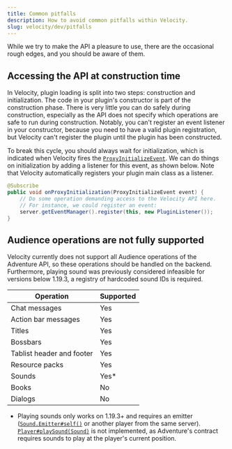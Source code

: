 ```yaml
---
title: Common pitfalls
description: How to avoid common pitfalls within Velocity.
slug: velocity/dev/pitfalls
---
```


While we try to make the API a pleasure to use, there are the occasional rough edges, and you should
be aware of them.

## Accessing the API at construction time

In Velocity, plugin loading is split into two steps: construction and initialization. The code in
your plugin's constructor is part of the construction phase. There is very little you can do safely
during construction, especially as the API does not specify which operations are safe to run during
construction. Notably, you can't register an event listener in your constructor, because you need to
have a valid plugin registration, but Velocity can't register the plugin until the plugin has been
constructed.

To break this cycle, you should always wait for initialization, which is indicated when Velocity
fires the [`ProxyInitializeEvent`](jd:velocity:com.velocitypowered.api.event.proxy.ProxyInitializeEvent).
We can do things on initialization by adding a listener for this event, as shown below.
Note that Velocity automatically registers your plugin main class as a listener.

```java
@Subscribe
public void onProxyInitialization(ProxyInitializeEvent event) {
    // Do some operation demanding access to the Velocity API here.
    // For instance, we could register an event:
    server.getEventManager().register(this, new PluginListener());
}
```

## Audience operations are not fully supported

Velocity currently does not support all Audience operations of the Adventure API, so these operations should be handled on the backend.
Furthermore, playing sound was previously considered infeasible for versions below 1.19.3, a registry of hardcoded sound IDs is required.

| Operation                  | Supported |
| -------------------------- | ----------|
| Chat messages              | Yes       |
| Action bar messages        | Yes       |
| Titles                     | Yes       |
| Bossbars                   | Yes       |
| Tablist header and footer  | Yes       |
| Resource packs             | Yes       |
| Sounds                     | Yes*      |
| Books                      | No        |
| Dialogs                    | No        |

* Playing sounds only works on 1.19.3+ and requires an emitter ([`Sound.Emitter#self()`](https://jd.advntr.dev/api/latest/net/kyori/adventure/sound/Sound.Emitter.html#self()) or another player from the same server). [`Player#playSound(Sound)`](jd:velocity:com.velocitypowered.api.proxy.Player#playSound(net.kyori.adventure.sound.Sound)) is not implemented, as Adventure's contract requires sounds to play at the player's current position.